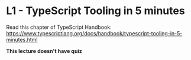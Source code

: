 # L1 - TypeScript Tooling in 5 minutes

Read this chapter of TypeScript Handbook: https://www.typescriptlang.org/docs/handbook/typescript-tooling-in-5-minutes.html

**This lecture doesn't have quiz**
